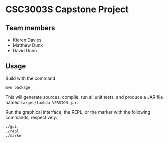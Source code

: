 # CSC3003S Capstone Project

## Team members

* Kieren Davies
* Matthew Dunk
* David Dunn

## Usage

Build with the command

```sh
mvn package
```

This will generate sources, compile, run all unit tests, and produce a JAR file named `target/lambda-VERSION.jar`.

Run the graphical interface, the REPL, or the marker with the following commands, respectively:

```sh
./gui
./repl
./marker
```
